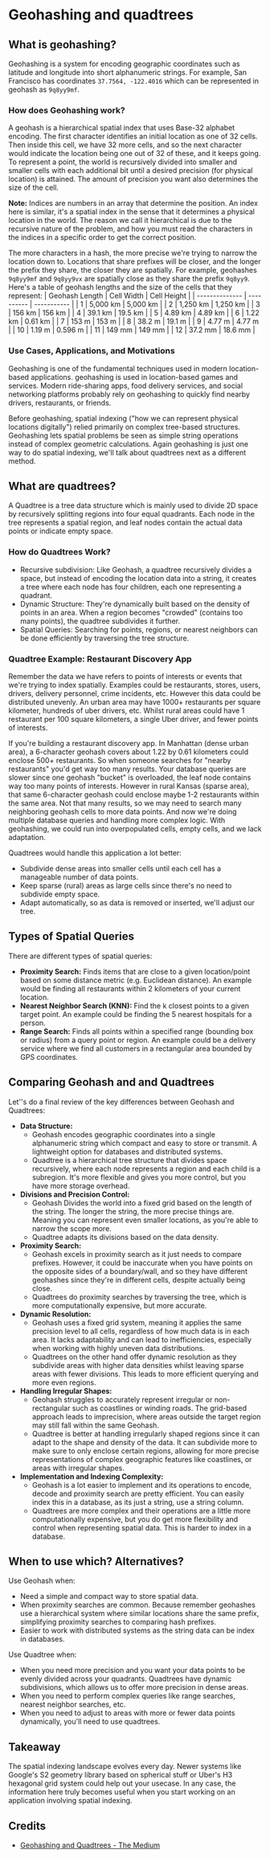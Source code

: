# Geohashing and quadtrees 

## What is geohashing?
Geohashing is a system for encoding geographic coordinates such as latitude and longitude into short alphanumeric strings. For example, San Francisco has coordinates `37.7564, -122.4016` which can be represented in geohash as `9q8yy9mf`.

### How does Geohashing work?
A geohash is a hierarchical spatial index that uses Base-32 alphabet encoding. The first character identifies an initial location as one of 32 cells. Then inside this cell, we have 32 more cells, and so the next character would indicate the location being one out of 32 of these, and it keeps going. To represent a point, the world is recursively divided into smaller and smaller cells with each additional bit until a desired precision (for physical location) is attained. The amount of precision you want also determines the size of the cell.

**Note:** Indices are numbers in an array that determine the position. An index here is similar, it's a spatial index in the sense that it determines a physical location in the world. The reason we call it hierarchical is due to the recursive nature of the problem, and how you must read the characters in the indices in a specific order to get the correct position.

The more characters in a hash, the more precise we're trying to narrow the location down to. Locations that share prefixes will be closer, and the longer the prefix they share, the closer they are spatially. For example, geohashes `9q8yy9mf` and `9q8yy9vx` are spatially close as they share the prefix `9q8yy9`. Here's a table of geohash lengths and the size of the cells that they represent:
| Geohash Length | Cell Width | Cell Height |
| -------------- | ---------- | ----------- |
| 1              | 5,000 km   | 5,000 km    |
| 2              | 1,250 km   | 1,250 km    |
| 3              | 156 km     | 156 km      |
| 4              | 39.1 km    | 19.5 km     |
| 5              | 4.89 km    | 4.89 km     |
| 6              | 1.22 km    | 0.61 km     |
| 7              | 153 m      | 153 m       |
| 8              | 38.2 m     | 19.1 m      |
| 9              | 4.77 m     | 4.77 m      |
| 10             | 1.19 m     | 0.596 m     |
| 11             | 149 mm     | 149 mm      |
| 12             | 37.2 mm    | 18.6 mm     |

### Use Cases, Applications, and Motivations
Geohashing is one of the fundamental techniques used in modern location-based applications. geohashing is used in location-based games and services. Modern ride-sharing apps, food delivery services, and social networking platforms probably rely on geohashing to quickly find nearby drivers, restaurants, or friends.

Before geohashing, spatial indexing ("how we can represent physical locations digitally") relied primarily on complex tree-based structures. Geohashing lets spatial problems be seen as simple string operations instead of complex geometric calculations. Again geohashing is just one way to do spatial indexing, we'll talk about quadtrees next as a different method.

## What are quadtrees? 
A Quadtree is a tree data structure which is mainly used to divide 2D space by recursively splitting regions into four equal quadrants. Each node in the tree represents a spatial region, and leaf nodes contain the actual data points or indicate empty space.

### How do Quadtrees Work?
- Recursive subdivision: Like Geohash, a quadtree recursively divides a space, but instead of encoding the location data into a string, it creates a tree where each node has four children, each one representing a quadrant.
- Dynamic Structure: They're dynamically built based on the density of points in an area. When a region becomes "crowded" (contains too many points), the quadtree subdivides it further.
- Spatial Queries: Searching for points, regions, or nearest neighbors can be done efficiently by traversing the tree structure.

### Quadtree Example: Restaurant Discovery App
Remember the data we have refers to points of interests or events that we're trying to index spatially. Examples could be restaurants, stores, users, drivers, delivery personnel, crime incidents, etc. However this data could be distributed unevenly. An urban area may have 1000+ restaurants per square kilometer, hundreds of uber drivers, etc. Whilst rural areas could have 1 restaurant per 100 square kilometers, a single Uber driver, and fewer points of interests. 

If you're building a restaurant discovery app. In Manhattan (dense urban area), a 6-character geohash covers about 1.22 by 0.61 kilometers could enclose 500+ restaurants. So when someone searches for "nearby restaurants" you'd get way too many results. Your database queries are slower since one geohash "bucket" is overloaded, the leaf node contains way too many points of interests. However in rural Kansas (sparse area), that same 6-character geohash could enclose maybe 1-2 restaurants within the same area. Not that many results, so we may need to search many neighboring geohash cells to more data points. And now we're doing multiple database queries and handling more complex logic. With geohashing, we could run into overpopulated cells, empty cells, and we lack adaptation.

Quadtrees would handle this application a lot better:
  - Subdivide dense areas into smaller cells until each cell has a manageable number of data points.
  - Keep sparse (rural) areas as large cells since there's no need to subdivide empty space.
  - Adapt automatically, so as data is removed or inserted, we'll adjust our tree.

## Types of Spatial Queries
There are different types of spatial queries:
- **Proximity Search:** Finds items that are close to a given location/point based on some distance metric (e.g. Euclidean distance). An example would be finding all restaurants within 2 kilometers of your current location.
- **Nearest Neighbor Search (KNN):** Find the k closest points to a given target point. An example could be finding the 5 nearest hospitals for a person. 
- **Range Search:** Finds all points within a specified range (bounding box or radius) from a query point or region. An example could be a delivery service where we find all customers in a rectangular area bounded by GPS coordinates.

## Comparing Geohash and and Quadtrees
Let''s do a final review of the key differences between Geohash and Quadtrees:
- **Data Structure:**
  - Geohash encodes geographic coordinates into a single alphanumeric string which compact and easy to store or transmit. A lightweight option for databases and distributed systems. 
  - Quadtree is a hierarchical tree structure that divides space recursively, where each node represents a region and each child is a subregion. It's more flexible and gives you more control, but you have more storage overhead.
- **Divisions and Precision Control:**
  - Geohash Divides the world into a fixed grid based on the length of the string. The longer the string, the more precise things are. Meaning you can represent even smaller locations, as you're able to narrow the scope more.
  - Quadtree adapts its divisions based on the data density.
- **Proximity Search:**
  - Geohash excels in proximity search as it just needs to compare prefixes. However, it could be inaccurate when you have points on the opposite sides of a boundary/wall, and so they have different geohashes since they're in different cells, despite actually being close.
  -  Quadtrees do proximity searches by traversing the tree, which is more computationally expensive, but more accurate.
- **Dynamic Resolution:**
  - Geohash uses a fixed grid system, meaning it applies the same precision level to all cells, regardless of how much data is in each area. It lacks adaptability and can lead to inefficiencies, especially when working with highly uneven data distributions.
  - Quadtrees on the other hand offer dynamic resolution as they subdivide areas with higher data densities whilst leaving sparse areas with fewer divisions. This leads to more efficient querying and more even regions.
- **Handling Irregular Shapes:**
  - Geohash struggles to accurately represent irregular or non-rectangular such as coastlines or winding roads. The grid-based approach leads to imprecision, where areas outside the target region may still fall within the same Geohash.
  - Quadtree is better at handling irregularly shaped regions since it can adapt to the shape and density of the data. It can subdivide more to make sure to only enclose certain regions, allowing for more precise representations of complex geographic features like coastlines, or areas with irregular shapes.
- **Implementation and Indexing Complexity:**
  - Geohash is a lot easier to implement and its operations to encode, decode and proximity search are pretty efficient. You can easily index this in a database, as its just a string, use a string column.
  - Quadtrees are more complex and their operations are a little more computationally expensive, but you do get more flexibility and control when representing spatial data. This is harder to index in a database.

## When to use which? Alternatives?
Use Geohash when:
- Need a simple and compact way to store spatial data. 
- When proximity searches are common. Because remember geohashes use a hierarchical system where similar locations share the same prefix, simplifying proximity searches to comparing hash prefixes.
- Easier to work with distributed systems as the string data can be index in databases.

Use Quadtree when:
- When you need more precision and you want your data points to be evenly divided across your quadrants. Quadtrees have dynamic subdivisions, which allows us to offer more precision in dense areas.
- When you need to perform complex queries like range searches, nearest neighbor searches, etc.
- When you need to adjust to areas with more or fewer data points dynamically, you'll need to use quadtrees.

## Takeaway
The spatial indexing landscape evolves every day. Newer systems like Google's S2 geometry library based on spherical stuff or Uber's H3 hexagonal grid system could help out your usecase. In any case, the information here truly becomes useful when you start working on an application involving spatial indexing.

## Credits
- [Geohashing and Quadtrees - The Medium](https://medium.com/@agustin.ignacio.rossi/geohash-or-quadtree-ready-set-and-go-for-system-design-interviews-4fd81fb1049f)